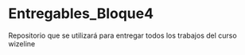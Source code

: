# Entregables_Bloque4
Repositorio que se utilizará para entregar todos los trabajos del curso wizeline
